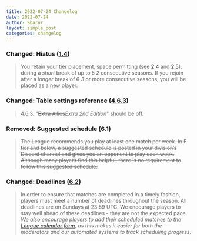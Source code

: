 ```yaml
---
title: 2022-07-24 Changelog
date: 2022-07-24
author: Sharur
layout: simple_post
categories: changelog
---
```

### Changed: Hiatus ([1.4](/rules#1.4))

> You retain your tier placement, space permitting (see [2.4](#2.4) and [2.5](#2.5)), during a _short_ break of up to ~~5~~ _2_ consecutive seasons. If you rejoin after a _longer_ break of ~~6~~ _3_ or more consecutive seasons, you will be placed as a new player.

### Changed: Table settings reference ([4.6.3](/rules#4.6.3))

> 4.6.3. "~~Extra Allies~~*Extra 2nd Edition*" should be off.

### Removed: Suggested schedule (6.1)

> ~~The League recommends you play at least one match per week. In F tier and below, a suggested schedule is posted in your division’s Discord channel and gives you an opponent to play each week. Although many players find this helpful, there is no requirement to follow this suggested schedule.~~

### Changed: Deadlines ([6.2](/rules#6.2))

> In order to ensure that matches are completed in a timely fashion, players must meet a number of deadlines throughout the season. All deadlines are on Sundays at 23:59 UTC. We encourage players to stay well ahead of these deadlines - they are not the expected pace. *We also encourage players to add their scheduled matches to the [League calendar form](/calendar/form), as this makes it easier for both the moderators and our automated systems to track scheduling progress.*